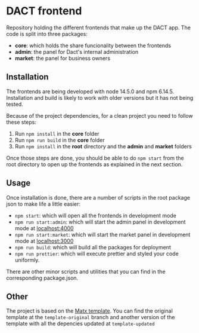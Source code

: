 # DACT frontend

Repository holding the different frontends that make up the DACT app. The code is split into three packages:

- **core**: which holds the share funcionality between the frontends
- **admin**: the panel for Dact's internal administration
- **market**: the panel for business owners

## Installation

The frontends are being developed with node 14.5.0 and npm 6.14.5. Installation and build is likely to work with older versions but it has not being tested.

Because of the project dependencies, for a clean project you need to follow these steps:

1. Run `npm install` in the **core** folder
2. Run `npm run build` in the **core** folder
3. Run `npm install` in the **root** directory and the **admin** and **market** folders

Once those steps are done, you should be able to do `npm start` from the root directory to open up the frontends as explained in the next section.

## Usage

Once installation is done, there are a number of scripts in the root package json to make life a little easier:

- `npm start`: which will open all the frontends in development mode
- `npm run start:admin`: which will start the admin panel in development mode at [localhost:4000](localhost:4000)
- `npm run start:market`: which will start the market panel in development mode at [localhost:3000](localhost:4000)
- `npm run build`: which will build all the packages for deployment
- `npm run prettier`: which will execute prettier and styled your code uniformly.
<!-- Once we add tests: * `npm run test` -->

There are other minor scripts and utilities that you can find in the corresponding package.json.

## Other

The project is based on the [Matx template](https://matx-react.ui-lib.com/). You can find the original template at the `template-original` branch and another version of the template with all the depencies updated at `template-updated`
